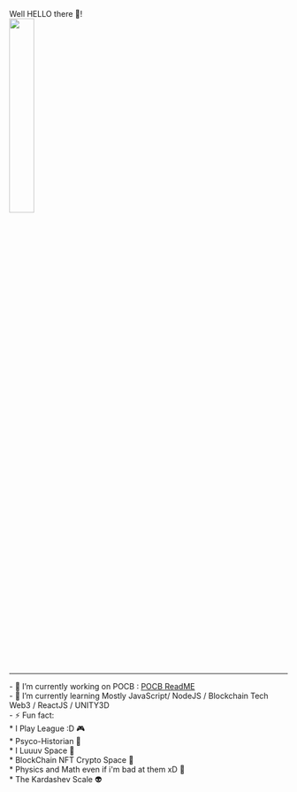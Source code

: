 <!DOCTYPE>
<html>
	<body container="fluid">
		<div class="row card">
    			<div>
				<span  style="text-align:center">Well HELLO there 👋!</span>
				<br/>
				<img 
					width="30%" 
					heigth="30%" 
					src="https://user-images.githubusercontent.com/107952919/184846192-667ab018-58d5-4b8f-ae29-f14b0a41120c.jpg" 
				/>
			</div>
			<hr/>
			<div>
				- 🔭 I’m currently working on POCB : <a href="https://github.com/AggelosQubit/pocb#readme">POCB ReadME</a><br/>
				- 🌱 I’m currently learning Mostly JavaScript/ NodeJS / Blockchain Tech Web3 / ReactJS / UNITY3D<br/>
				- ⚡ Fun fact: <br/>
						* I Play League :D 🎮<br/>
						* Psyco-Historian 🧙<br/>
						* I Luuuv Space 🌌<br/>
						* BlockChain NFT Crypto Space 📒<br/>
						* Physics and Math even if i'm bad at them xD 🔭<br/>
						* The Kardashev Scale 👽<br/>
			</div>
		</div>
  	</body>
</html>


